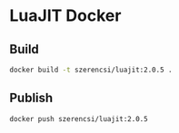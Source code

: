 # LuaJIT Docker

## Build

```bash
docker build -t szerencsi/luajit:2.0.5 .
```

## Publish

```bash
docker push szerencsi/luajit:2.0.5
```